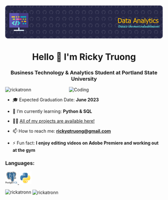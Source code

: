 ![Header](./github-header-image.png)

<h1 align="center">Hello 👋 I'm Ricky Truong</h1>
<h3 align="center">Business Technology & Analytics Student at Portland State University</h3>

<img align="right" alt="Coding" width="300" src="https://www.ancoris.com/hubfs/Website%20assets/Animations/Right.gif">

<p align="left"> <img src="https://komarev.com/ghpvc/?username=rickatronn&label=Profile%20views&color=0e75b6&style=flat" alt="rickatronn" /> </p>

- 🎓 Expected Graduation Date: **June 2023**

- 🌱 I’m currently learning: **Python & SQL**

- 👨‍💻 [All of my projects are available here!](https://github.com/Rickatronn/Projects)

- 📫 How to reach me: **rickyqtruong@gmail.com**

- ⚡ Fun fact: **I enjoy editing videos on Adobe Premiere and working out at the gym**


<h3 align="left">Languages:</h3>
<p align="left"> <a href="https://www.postgresql.org" target="_blank" rel="noreferrer"> <img src="https://raw.githubusercontent.com/devicons/devicon/master/icons/postgresql/postgresql-original-wordmark.svg" alt="postgresql" width="40" height="40"/> </a> <a href="https://www.python.org" target="_blank" rel="noreferrer"> <img src="https://raw.githubusercontent.com/devicons/devicon/master/icons/python/python-original.svg" alt="python" width="40" height="40"/> </a> </p>

<p><img align="left" src="https://github-readme-stats.vercel.app/api/top-langs?username=rickatronn&show_icons=true&locale=en&layout=compact" alt="rickatronn" /></p>

<p>&nbsp;<img align="center" src="https://github-readme-stats.vercel.app/api?username=rickatronn&show_icons=true&locale=en" alt="rickatronn" /></p>
